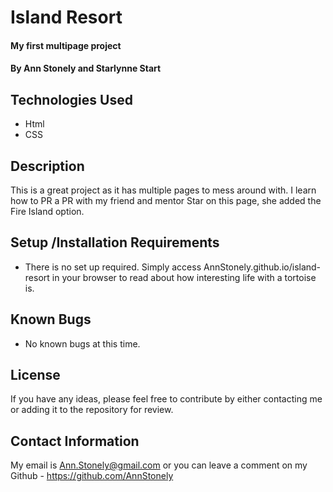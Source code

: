 # Island Resort 

#### My first multipage project

#### By **Ann Stonely and Starlynne Start**

## Technologies Used

* Html
* CSS

## Description

This is a great project as it has multiple pages to mess around with. I learn how to PR a PR with my friend and mentor Star on this page, she added the Fire Island option. 

## Setup /Installation Requirements

* There is no set up required. Simply access AnnStonely.github.io/island-resort in your browser to read about how interesting life with a tortoise is.

## Known Bugs

* No known bugs at this time.

## License

If you have any ideas, please feel free to contribute by either contacting me or adding it to the repository for review.

## Contact Information

My email is Ann.Stonely@gmail.com or you can leave a comment on my Github - https://github.com/AnnStonely